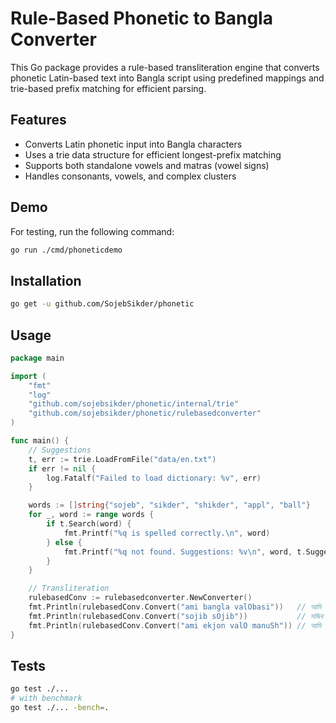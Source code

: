 # Rule-Based Phonetic to Bangla Converter

This Go package provides a rule-based transliteration engine that converts phonetic Latin-based text into Bangla script using predefined mappings and trie-based prefix matching for efficient parsing.

## Features

- Converts Latin phonetic input into Bangla characters
- Uses a trie data structure for efficient longest-prefix matching
- Supports both standalone vowels and matras (vowel signs)
- Handles consonants, vowels, and complex clusters

## Demo

For testing, run the following command:

```bash
go run ./cmd/phoneticdemo
```

## Installation

```bash
go get -u github.com/SojebSikder/phonetic
```

## Usage

```go
package main

import (
    "fmt"
    "log"
    "github.com/sojebsikder/phonetic/internal/trie"
    "github.com/sojebsikder/phonetic/rulebasedconverter"
)

func main() {
    // Suggestions
    t, err := trie.LoadFromFile("data/en.txt")
    if err != nil {
        log.Fatalf("Failed to load dictionary: %v", err)
    }

    words := []string{"sojeb", "sikder", "shikder", "appl", "ball"}
    for _, word := range words {
        if t.Search(word) {
            fmt.Printf("%q is spelled correctly.\n", word)
        } else {
            fmt.Printf("%q not found. Suggestions: %v\n", word, t.Suggestions(word))
        }
    }

    // Transliteration
    rulebasedConv := rulebasedconverter.NewConverter()
    fmt.Println(rulebasedConv.Convert("ami bangla valObasi"))   // আমি বাংলা ভালোবাসি
    fmt.Println(rulebasedConv.Convert("sojib sOjib"))           // সজিব সোজিব
    fmt.Println(rulebasedConv.Convert("ami ekjon valO manuSh")) // আমি একজন ভালো মানুষ
}
```

## Tests

```bash
go test ./...
# with benchmark
go test ./... -bench=.
```
